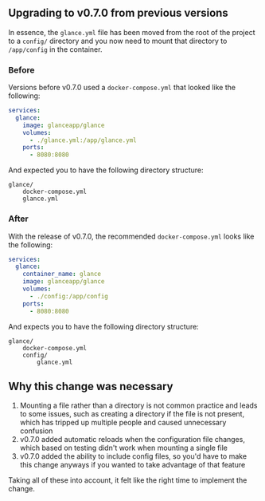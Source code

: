 ## Upgrading to v0.7.0 from previous versions

In essence, the `glance.yml` file has been moved from the root of the project to a `config/` directory and you now need to mount that directory to `/app/config` in the container.

### Before

Versions before v0.7.0 used a `docker-compose.yml` that looked like the following:

```yaml
services:
  glance:
    image: glanceapp/glance
    volumes:
      - ./glance.yml:/app/glance.yml
    ports:
      - 8080:8080
```

And expected you to have the following directory structure:

```plaintext
glance/
    docker-compose.yml
    glance.yml
```

### After

With the release of v0.7.0, the recommended `docker-compose.yml` looks like the following:

```yaml
services:
  glance:
    container_name: glance
    image: glanceapp/glance
    volumes:
      - ./config:/app/config
    ports:
      - 8080:8080
```

And expects you to have the following directory structure:

```plaintext
glance/
    docker-compose.yml
    config/
        glance.yml
```

## Why this change was necessary

1. Mounting a file rather than a directory is not common practice and leads to some issues, such as creating a directory if the file is not present, which has tripped up multiple people and caused unnecessary confusion
2. v0.7.0 added automatic reloads when the configuration file changes, which based on testing didn't work when mounting a single file
3. v0.7.0 added the ability to include config files, so you'd have to make this change anyways if you wanted to take advantage of that feature

Taking all of these into account, it felt like the right time to implement the change.
